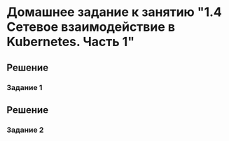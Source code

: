 # Домашнее задание к занятию "1.4 Сетевое взаимодействие в Kubernetes. Часть 1"

## Решение
### Задание 1


## Решение
### Задание 2

